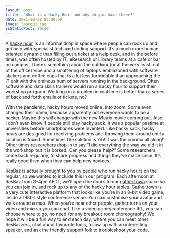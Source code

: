 ```yaml
---
layout: post
title:  "What is a Hacky Hour and why do you have three?"
date: 2021-10-08 00:00:00
image: laptop2.jpg
isStaticPost: false
---
```

A [hacky hour](https://github.com/amandamiotto/HackyHourHandbook/blob/master/Introduction.md) is an informal drop in space where people can rock up and get help with specialist tech and coding support. It’s a much more human oriented dynamic than filling out a ticket at a help desk, and in the before times, was often hosted by IT, eResearch or Library teams at a cafe or bar on campus. There’s something about the outdoor (or at the very least, out of the office) vibe and a smattering of laptops emblazoned with software stickers and coffee cups that is a lot less formidable than approaching the IT unit with the ominous hum of servers running in the background. Often software and data skills trainers would run a hacky hour to support their workshop program. Working on a problem in real time is better than a series of back and forth emails or tickets, no?

With the pandemic, hacky hours moved online, into zoom. Some even changed their name, because apparently not everyone wants to be a hacker. Maybe this will change with the new Matrix movie coming out. Also, I don’t even know if people still play hacky sack. It was a popular pastime at universities before smartphones were invented. Like hacky sack, hacky hours are designed for receiving problems and throwing them around until a solution is found. Sometimes the solution is ‘oh! It was the comma all along!’ Other times researchers drop in to say “I did everything the way we did it in the workshop but it is borked. Can you please help?” Some researchers come back regularly, to share progress and things they’ve made since. It’s really good then when they can help new novices.

ResBaz is actually brought to you by people who run hacky hours on the regular, so we wanted to include this in our program. Each afternoon at ResBaz from 3-4pm AEDT, we’ll open the doors to our [gather.town](https://gather.town/app) space so you can join in, and rock up to any of the hacky hour tables. Gather.town is a very cute interactive platform that looks like you’re in an 8-bit video game, inside a 1980s style conference venue. You can customise your avatar and walk around a map. When you’re near other people, gather turns on your video and mic so you can chat. Like a video game/conference IRL, you can choose where to go, no need for any breakout room choreography! We hope it will be a fun way to end each day, where you can meet other ResBazzers, chat about favourite tools, follow up with an interesting speaker, and ask the friendly support folk to troubleshoot your code.
